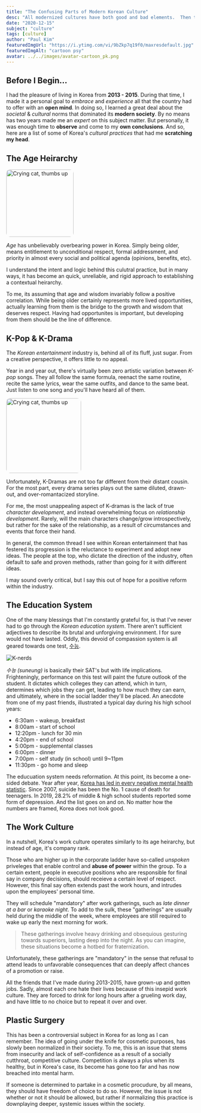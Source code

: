 ```yaml
---
title: "The Confusing Parts of Modern Korean Culture"
desc: "All modernized cultures have both good and bad elements.  Then there are parts that are just confusing..."
date: "2020-12-15"
subject: "culture"
tags: [culture]
author: "Paul Kim"
featuredImgUrl: "https://i.ytimg.com/vi/9bZkp7q19f0/maxresdefault.jpg"
featuredImgAlt: "cartoon psy"
avatar: ../../images/avatar-cartoon_pk.png
---
```


## Before I Begin...

I had the pleasure of living in Korea from **2013 - 2015**. During that time, I made it a personal goal to *embrace* and *experience* all that the country had to offer with an **open mind**.  In doing so, I learned a great deal about the *societal* & *cultural* norms that dominated its **modern society**. By no means has two years made me an *expert* on this subject matter. But personally, it was enough time to **observe** and come to my **own conclusions**. And so, here are a list of some of Korea's *cultural practices* that had me **scratching my head**.

## The Age Heirarchy

<img src="https://pbs.twimg.com/media/DWGGf07X4AAtH_K.jpg:large"
     alt="Crying cat, thumbs up"
     style="border-radius: 10px; height: 180px;" />

*Age* has unbelievably overbearing power in Korea. Simply being older, means entitlement to unconditional respect, formal addressment, and priority in almost every social and political agenda (opinions, benefits, etc).

I understand the intent and logic behind this culutral practice, but in many ways, it has become an quick, unreliable, and rigid approach to establishing a contextual heirarchy.

To me, its assuming that age and wisdom invariably follow a positive correlation. While being older certainly represents more lived opportunities, actually learning from them is the bridge to the growth and wisdom that deserves respect. Having had opportunites is important, but developing from them should be the line of difference.

## K-Pop & K-Drama

The *Korean entertainment* industry is, behind all of its fluff, just sugar. From a creative perspective, it offers little to no appeal.


Year in and year out, there's virtually been zero artistic variation between *K-pop* songs. They all follow the same formula, reenact the same routine, recite the same lyrics, wear the same outfits, and dance to the same beat. Just listen to one song and you'll have heard all of them.

<img src="https://pbs.twimg.com/media/ERPKD9GUwAAKgpV.jpg"
     alt="Crying cat, thumbs up"
     style="border-radius: 10px; height: 200px;" />

Unfortunately, K-Dramas are not too far different from their distant cousin. For the most part, every drama series plays out the same diluted, drawn-out, and over-romantacized storyline.

For me, the most unappealing aspect of K-dramas is the lack of true *character development*, and instead overwhelming focus on *relationship development*. Rarely, will the main characters change/grow introspectively, but rather for the sake of the relationship, as a result of circumstances and events that force their hand.

In general, the common thread I see within Korean entertainment that has festered its progression is the reluctance to experiment and adopt new ideas.  The people at the top, who dictate the direction of the industry, often default to safe and proven methods, rather than going for it with different ideas.

I may sound overly critical, but I say this out of hope for a positive reform within the industry.

## The Education System

One of the many blessings that I'm constantly grateful for, is that I've never had to go through the *Korean education system*. There aren't sufficient adjectives to describe its brutal and unforgiving environment. I for sure would not have lasted. Oddly, this devoid of compassion system is all geared towards one test, [수능](https://borgenproject.org/tag/the-suneung/).

![K-nerds](https://koreanstudyblogdotcom.files.wordpress.com/2013/11/120.jpg)

*수능 (suneung)* is basically their SAT's but with life implications. Frighteningly, performance on this test will paint the future outlook of the student. It dictates which colleges they can attend, which in turn, determines which jobs they can get, leading to how much they can earn, and ultimately, where in the social ladder they'll be placed. An anecdote from one of my past friends, illustrated a typical day during his high school years:

- 6:30am - wakeup, breakfast
- 8:00am - start of school
- 12:20pm - lunch for 30 min
- 4:20pm - end of school
- 5:00pm - supplemental classes
- 6:00pm - dinner
- 7:00pm - self study (in school) until 9~11pm
- 11:30pm - go home and sleep

The educuation system needs reformation. At this point, its become a one-sided debate. Year after year, [Korea has led in every negative mental health statistic](koreaherald.com/view.php?ud=20200427000687). Since 2007, suicide has been the No. 1 cause of death for teenagers. In 2019, 28.2% of middle & high school students reported some form of depression. And the list goes on and on. No matter how the numbers are framed, Korea does not look good.

## The Work Culture
 
In a nutshell, Korea's work culture operates similarly to its age heirarchy, but instead of age, it's company rank.

Those who are higher up in the corporate ladder have so-called *unspoken* priveleges that enable control and **abuse of power** within the group. To a certain extent, people in executive positions who are responsible for final say in company decisions, should receieve a certain level of respect. However, this final say often extends past the work hours, and intrudes upon the employees' personal time.

They will schedule "mandatory" after work gatherings, such as _late dinner at a bar_ or _karaoke night_.  To add to the sulk, these "gatherings" are usually held during the middle of the week, where employees are still required to wake up early the next morning for work.

> These gatherings involve heavy drinking and obsequious gesturing towards superiors, lasting deep into the night.  As you can imagine, these situations become a hotbed for fraternization.

Unfortunately, these gatherings are "mandatory" in the sense that refusal to attend leads to unfavorable consequences that can deeply affect chances of a promotion or raise.

All the friends that I've made during 2013-2015, have grown-up and gotten jobs. Sadly, almost each one hate their lives because of this insepid work culture. They are forced to drink for long hours after a grueling work day, and have little to no choice but to repeat it over and over.

## Plastic Surgery

This has been a controversial subject in Korea for as long as I can remember.  The idea of going under the knife for cosmetic purposes, has slowly been normalized in their society.  To me, this is an issue that stems from insecurity and lack of self-confidence as a result of a socially cutthroat, competitive culture.  Competition is always a plus when its healthy, but in Korea's case, its become  has gone too far and has now breached into mental harm.

If someone is determined to partake in a cosmetic procudure, by all means, they should have freedom of choice to do so.  However, the issue is not whether or not it should be allowed, but rather if normalizing this practice is downplaying deeper, systemic issues within the society.
